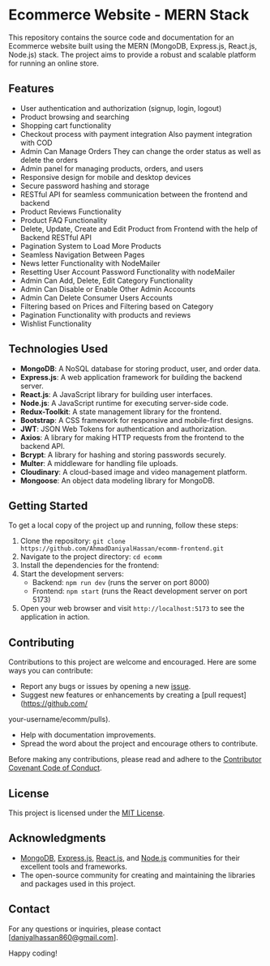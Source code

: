 # Ecommerce Website - MERN Stack

This repository contains the source code and documentation for an Ecommerce website built using the MERN (MongoDB, Express.js, React.js, Node.js) stack. The project aims to provide a robust and scalable platform for running an online store.

## Features

- User authentication and authorization (signup, login, logout)
- Product browsing and searching
- Shopping cart functionality
- Checkout process with payment integration Also payment integration with COD
- Admin Can Manage Orders They can change the order status as well as delete the orders
- Admin panel for managing products, orders, and users
- Responsive design for mobile and desktop devices
- Secure password hashing and storage
- RESTful API for seamless communication between the frontend and backend
- Product Reviews Functionality
- Product FAQ Functionality
- Delete, Update, Create and Edit Product from Frontend with the help of Backend RESTful API
- Pagination System to Load More Products
- Seamless Navigation Between Pages
- News letter Functionality with NodeMailer
- Resetting User Account Password Functionality with nodeMailer
- Admin Can Add, Delete, Edit Category Functionality
- Admin Can Disable or Enable Other Admin Accounts
- Admin Can Delete Consumer Users Accounts
- Filtering based on Prices and Filtering based on Category
- Pagination Functionality with products and reviews
- Wishlist Functionality

## Technologies Used

- **MongoDB**: A NoSQL database for storing product, user, and order data.
- **Express.js**: A web application framework for building the backend server.
- **React.js**: A JavaScript library for building user interfaces.
- **Node.js**: A JavaScript runtime for executing server-side code.
- **Redux-Toolkit**: A state management library for the frontend.
- **Bootstrap**: A CSS framework for responsive and mobile-first designs.
- **JWT**: JSON Web Tokens for authentication and authorization.
- **Axios**: A library for making HTTP requests from the frontend to the backend API.
- **Bcrypt**: A library for hashing and storing passwords securely.
- **Multer**: A middleware for handling file uploads.
- **Cloudinary**: A cloud-based image and video management platform.
- **Mongoose**: An object data modeling library for MongoDB.

## Getting Started

To get a local copy of the project up and running, follow these steps:

1. Clone the repository: `git clone https://github.com/AhmadDaniyalHassan/ecomm-frontend.git`
2. Navigate to the project directory: `cd ecomm`
3. Install the dependencies for the frontend:
4. Start the development servers:
   - Backend: `npm run dev` (runs the server on port 8000)
   - Frontend: `npm start` (runs the React development server on port 5173)
5. Open your web browser and visit `http://localhost:5173` to see the application in action.

## Contributing

Contributions to this project are welcome and encouraged. Here are some ways you can contribute:

- Report any bugs or issues by opening a new [issue](https://github.com/AhmadDaniyalHassan/ecom-frontend/issues).
- Suggest new features or enhancements by creating a [pull request](https://github.com/

your-username/ecomm/pulls).
- Help with documentation improvements.
- Spread the word about the project and encourage others to contribute.

Before making any contributions, please read and adhere to the [Contributor Covenant Code of Conduct](CODE_OF_CONDUCT.md).

## License

This project is licensed under the [MIT License](LICENSE).

## Acknowledgments

- [MongoDB](https://www.mongodb.com), [Express.js](https://expressjs.com), [React.js](https://reactjs.org), and [Node.js](https://nodejs.org) communities for their excellent tools and frameworks.
- The open-source community for creating and maintaining the libraries and packages used in this project.

## Contact

For any questions or inquiries, please contact [daniyalhassan860@gmail.com].

Happy coding!
